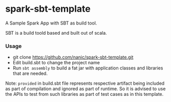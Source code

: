 # spark-sbt-template

A Sample Spark App with SBT as build tool. 

SBT is a build toold based and built out of scala.

### Usage

* git clone https://github.com/nanic/spark-sbt-template.git
* Edit build.sbt to change the project name
* Run `sbt assembly` to build a fat jar with application classes and libraries that are needed.

Note: `provided` in build.sbt file represents respective artifact being included as part of compilation
and ignored as part of runtime. So it is advised to use the APIs to test from such libraries as part of 
test cases as in  this template.